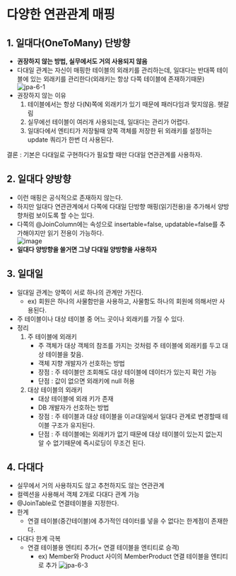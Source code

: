 # 다양한 연관관계 매핑

## 1. 일대다(OneToMany) 단방향
- **권장하지 않는 방법, 실무에서도 거의 사용되지 않음**
- 다대일 관계는 자신이 매핑한 테이블의 외래키를 관리하는데, 일대다는 반대쪽 테이블에 있는 외래키를 관리한다(외래키는 항상 다쪽 테이블에 존재하기때문)    
![jpa-6-1](https://user-images.githubusercontent.com/22884224/190866787-52d8a221-73f8-42f3-84d4-0a44d8122505.png)
- 권장하지 않는 이유
  1. 테이블에서는 항상 다(N)쪽에 외래키가 있기 때문에 패러다임과 맞지않음. 헷갈림
  2. 실무에선 테이블이 여러개 사용되는데, 일대다는 관리가 어렵다.
  3. 일대다에서 엔티티가 저장될때 양쪽 객체를 저장한 뒤 외래키를 설정하는 update 쿼리가 한번 더 사용된다.

결론 : 기본은 다대일로 구현하다가 필요할 때만 다대일 연관관계를 사용하자.

## 2. 일대다 양방향
- 이런 매핑은 공식적으로 존재하지 않는다.
- 하지만 일대다 연관관계에서 다쪽에 다대일 단방향 매핑(읽기전용)을 추가해서 양방향처럼 보이도록 할 수는 있다.
- 다쪽의 @JoinColumn에는 속성으로 insertable=false, updatable=false를 추가해야지만 읽기 전용이 가능하다.   
![image](https://user-images.githubusercontent.com/22884224/190866805-07456a87-6ac7-4ec2-a25a-1662268d205a.png)
- **일대다 양방향을 쓸거면 그냥 다대일 양방향을 사용하자**

## 3. 일대일
- 일대일 관계는 양쪽이 서로 하나의 관계만 가진다. 
  - ex) 회원은 하나의 사물함만을 사용하고, 사물함도 하나의 회원에 의해서만 사용된다.
- 주 테이블이나 대상 테이블 중 어느 곳이나 외래키를 가질 수 있다.
- 정리
  1. 주 테이블에 외래키
     - 주 객체가 대상 객체의 참조를 가지는 것처럼 주 테이블에 외래키를 두고 대상 테이블을 찾음.
     - 객체 지향 개발자가 선호하는 방법
     - 장점 : 주 테이블만 조회해도 대상 테이블에 데이터가 있는지 확인 가능
     - 단점 : 값이 없으면 외래키에 null 허용
  2. 대상 테이블의 외래키
     - 대상 테이블에 외래 키가 존재
     - DB 개발자가 선호하는 방법
     - 장점 : 주 테이블과 대상 테이블을 이ㄹ대일에서 일대다 관계로 변경할때 테이블 구조가 유지된다.
     - 단점 : 주 테이블에는 외래키가 없기 때문에 대상 테이블이 있는지 없는지 알 수 없기때문에 즉시로딩이 무조건 된다.

## 4. 다대다
- 실무에서 거의 사용하지도 않고 추천하지도 않는 연관관계
- 컬렉션을 사용해서 객체 2개로 다대다 관계 가능
- @JoinTable로 연결테이블을 지정한다.
- 한계
  - 연결 테이블(중간테이블)에 추가적인 데이터를 넣을 수 없다는 한계점이 존재한다.
- 다대다 한계 극복
  - 연결 테이블용 엔티티 추가(= 연결 테이블을 엔티티로 승격)    
    - ex) Member와 Product 사이의 MemberProduct 연결 테이블을 엔티티로 추가
![jpa-6-3](https://user-images.githubusercontent.com/22884224/190867178-cb2f573d-e59c-479e-87e4-7aa172af2260.png)


    
    
